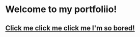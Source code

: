 # Welcome to my portfoliio!
## [Click me click me click me I'm so bored!](https://alan-thomas-shaji.github.io)
